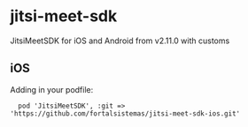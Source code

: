 # jitsi-meet-sdk
JitsiMeetSDK for iOS and Android from v2.11.0 with customs

## iOS
Adding in your podfile:
````
  pod 'JitsiMeetSDK', :git => 'https://github.com/fortalsistemas/jitsi-meet-sdk-ios.git'
````
